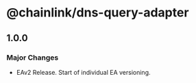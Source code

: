 # @chainlink/dns-query-adapter

## 1.0.0

### Major Changes

- EAv2 Release. Start of individual EA versioning.
